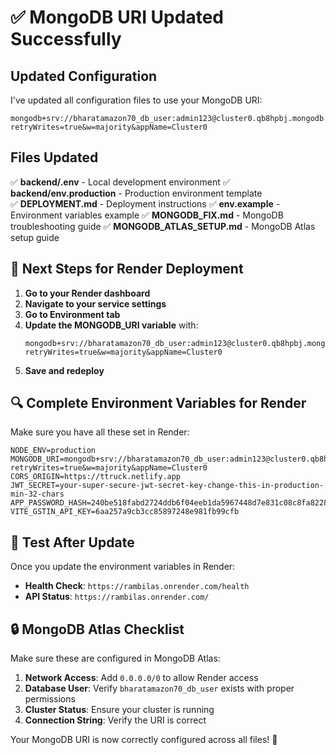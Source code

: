 # ✅ MongoDB URI Updated Successfully

## Updated Configuration

I've updated all configuration files to use your MongoDB URI:
```
mongodb+srv://bharatamazon70_db_user:admin123@cluster0.qb8hpbj.mongodb.net/?retryWrites=true&w=majority&appName=Cluster0
```

## Files Updated

✅ **backend/.env** - Local development environment
✅ **backend/env.production** - Production environment template  
✅ **DEPLOYMENT.md** - Deployment instructions
✅ **env.example** - Environment variables example
✅ **MONGODB_FIX.md** - MongoDB troubleshooting guide
✅ **MONGODB_ATLAS_SETUP.md** - MongoDB Atlas setup guide

## 🚀 Next Steps for Render Deployment

1. **Go to your Render dashboard**
2. **Navigate to your service settings**
3. **Go to Environment tab**
4. **Update the MONGODB_URI variable** with:
   ```
   mongodb+srv://bharatamazon70_db_user:admin123@cluster0.qb8hpbj.mongodb.net/?retryWrites=true&w=majority&appName=Cluster0
   ```
5. **Save and redeploy**

## 🔍 Complete Environment Variables for Render

Make sure you have all these set in Render:

```
NODE_ENV=production
MONGODB_URI=mongodb+srv://bharatamazon70_db_user:admin123@cluster0.qb8hpbj.mongodb.net/?retryWrites=true&w=majority&appName=Cluster0
CORS_ORIGIN=https://ttruck.netlify.app
JWT_SECRET=your-super-secure-jwt-secret-key-change-this-in-production-min-32-chars
APP_PASSWORD_HASH=240be518fabd2724ddb6f04eeb1da5967448d7e831c08c8fa822809f74c720a9
VITE_GSTIN_API_KEY=6aa257a9cb3cc85897248e981fb99cfb
```

## 🧪 Test After Update

Once you update the environment variables in Render:
- **Health Check**: `https://rambilas.onrender.com/health`
- **API Status**: `https://rambilas.onrender.com/`

## 🔒 MongoDB Atlas Checklist

Make sure these are configured in MongoDB Atlas:

1. **Network Access**: Add `0.0.0.0/0` to allow Render access
2. **Database User**: Verify `bharatamazon70_db_user` exists with proper permissions
3. **Cluster Status**: Ensure your cluster is running
4. **Connection String**: Verify the URI is correct

Your MongoDB URI is now correctly configured across all files! 🎉
